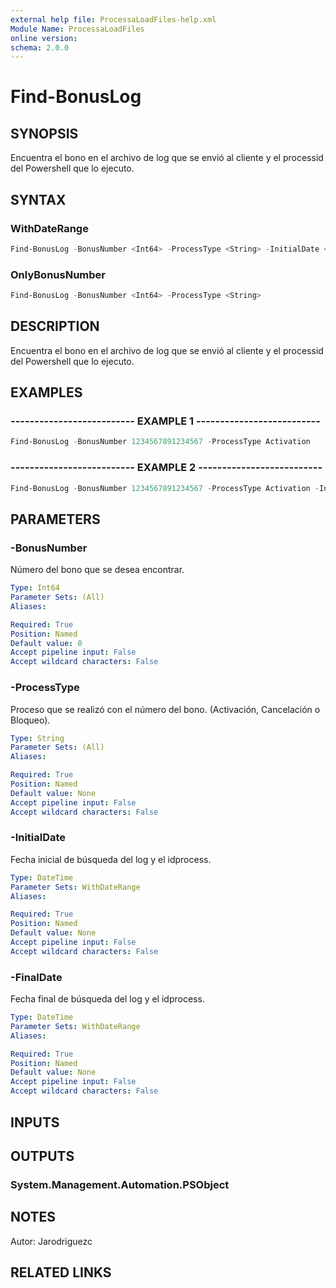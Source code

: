 ```yaml
---
external help file: ProcessaLoadFiles-help.xml
Module Name: ProcessaLoadFiles
online version: 
schema: 2.0.0
---
```


# Find-BonusLog

## SYNOPSIS
Encuentra el bono en el archivo de log que se envió al cliente y el processid del Powershell que lo ejecuto.

## SYNTAX

### WithDateRange
```powershell
Find-BonusLog -BonusNumber <Int64> -ProcessType <String> -InitialDate <DateTime> -FinalDate <DateTime>
```

### OnlyBonusNumber
```powershell
Find-BonusLog -BonusNumber <Int64> -ProcessType <String>
```

## DESCRIPTION
Encuentra el bono en el archivo de log que se envió al cliente y el processid del Powershell que lo ejecuto.

## EXAMPLES

### -------------------------- EXAMPLE 1 --------------------------
```powershell
Find-BonusLog -BonusNumber 1234567891234567 -ProcessType Activation
```

### -------------------------- EXAMPLE 2 --------------------------
```powershell
Find-BonusLog -BonusNumber 1234567891234567 -ProcessType Activation -InitialDate '2017-11-11' -FinalDate '2017-11-13'
```

## PARAMETERS

### -BonusNumber
Número del bono que se desea encontrar.

```yaml
Type: Int64
Parameter Sets: (All)
Aliases: 

Required: True
Position: Named
Default value: 0
Accept pipeline input: False
Accept wildcard characters: False
```

### -ProcessType
Proceso que se realizó con el número del bono.
(Activación, Cancelación o Bloqueo).

```yaml
Type: String
Parameter Sets: (All)
Aliases: 

Required: True
Position: Named
Default value: None
Accept pipeline input: False
Accept wildcard characters: False
```

### -InitialDate
Fecha inicial de búsqueda del log y el idprocess.

```yaml
Type: DateTime
Parameter Sets: WithDateRange
Aliases: 

Required: True
Position: Named
Default value: None
Accept pipeline input: False
Accept wildcard characters: False
```

### -FinalDate
Fecha final de búsqueda del log y el idprocess.

```yaml
Type: DateTime
Parameter Sets: WithDateRange
Aliases: 

Required: True
Position: Named
Default value: None
Accept pipeline input: False
Accept wildcard characters: False
```

## INPUTS

## OUTPUTS

### System.Management.Automation.PSObject

## NOTES
Autor: Jarodriguezc

## RELATED LINKS

